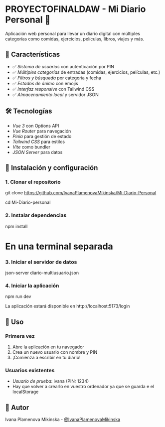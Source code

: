 # PROYECTOFINALDAW - Mi Diario Personal 📖

Aplicación web personal para llevar un diario digital con múltiples categorías como comidas, ejercicios, películas, libros, viajes y más.

## 🚀 Características

- ✅ *Sistema de usuarios* con autenticación por PIN
- ✅ *Múltiples categorías* de entradas (comidas, ejercicios, películas, etc.)
- ✅ *Filtros y búsqueda* por categoría y fecha
- ✅ *Estados de ánimo* con emojis
- ✅ *Interfaz responsive* con Tailwind CSS
- ✅ *Almacenamiento local* y servidor JSON

## 🛠️ Tecnologías

- *Vue 3* con Options API
- *Vue Router* para navegación
- *Pinia* para gestión de estado
- *Tailwind CSS* para estilos
- *Vite* como bundler
- *JSON Server* para datos

## 🚀 Instalación y configuración

### 1. Clonar el repositorio

git clone https://github.com/IvanaPlamenovaMikinska/Mi-Diario-Personal

cd Mi-Diario-personal

### 2. Instalar dependencias

npm install

# En una terminal separada

### 3. Iniciar el servidor de datos

json-server diario-multiusuario.json

### 4. Iniciar la aplicación

npm run dev

La aplicación estará disponible en http://localhost:5173/login

## 📖 Uso

### Primera vez
1. Abre la aplicación en tu navegador
2. Crea un nuevo usuario con nombre y PIN
3. ¡Comienza a escribir en tu diario!

### Usuarios existentes
- *Usuario de prueba*: ivana (PIN: 1234)
- Hay que volver a crearlo en vuestro ordenador ya que se guarda e el localStorage

## 👤 Autor

Ivana Plamenova Mikinska - [@IvanaPlamenovaMikinska](https://github.com/IvanaPlamenovaMikinska)
